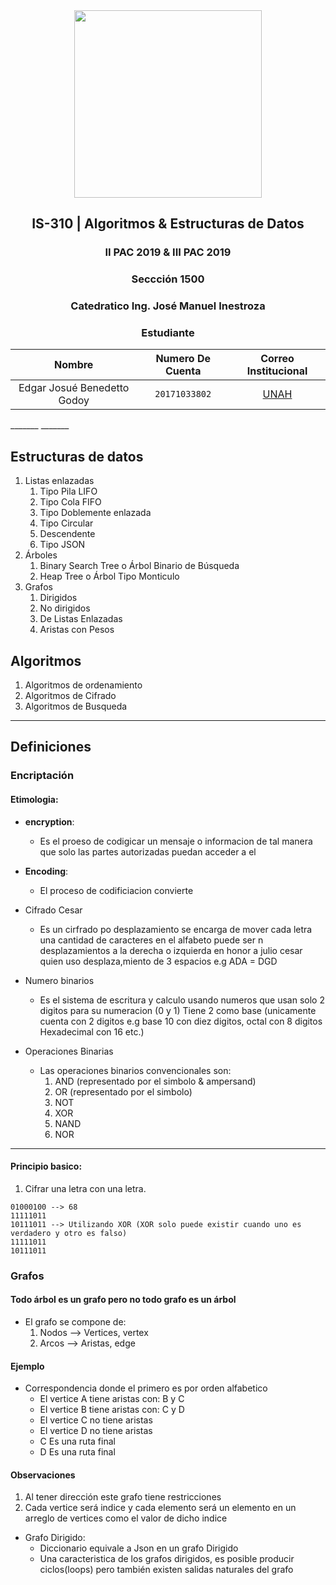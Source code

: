 <div align="center">
    <img src="https://www.grapheverywhere.com/wp-content/uploads/2019/07/HEAD-Top-data-visualization-tools-for-small-business-1080x655.png" width="300px"> </img> 
    
<!-- Encabezado -->
## IS-310 | Algoritmos & Estructuras de Datos
### II PAC 2019 & III PAC 2019  
### Seccción 1500
### Catedratico **Ing. José Manuel Inestroza**

### Estudiante 
| Nombre | Numero De Cuenta | Correo Institucional |
|:-------------:| :-----:|:-----:|
| Edgar Josué Benedetto Godoy | `20171033802` | [UNAH](mailto:edgar.benedetto@unah.hn) |

</div>
_______
_______

## Estructuras de datos 
1. Listas enlazadas 
   1. Tipo Pila LIFO
   2. Tipo Cola FIFO
   3. Tipo Doblemente enlazada
   4. Tipo Circular
   5. Descendente
   6. Tipo JSON
2. Árboles
   1. Binary Search Tree o Árbol Binario de Búsqueda
   2. Heap Tree o Árbol Tipo Monticulo
3. Grafos
   1. Dirigidos
   2. No dirigidos
   3. De Listas Enlazadas
   4. Aristas con Pesos

## Algoritmos 
1. Algoritmos de ordenamiento
2. Algoritmos de Cifrado
3. Algoritmos de Busqueda

______

## Definiciones
### Encriptación
#### Etimologia:
* **encryption**: 
  * Es el proeso de codigicar un mensaje o informacion de tal manera que solo las partes autorizadas puedan acceder a el
* **Encoding**: 
  * El proceso de codificiacion convierte



* Cifrado Cesar
    * Es un cirfrado po desplazamiento se encarga de mover cada letra una cantidad de caracteres en el alfabeto puede ser n desplazamientos a la derecha o izquierda en honor a julio cesar quien uso desplaza,miento de 3 espacios e.g ADA = DGD

* Numero binarios
    * Es el sistema de escritura y calculo usando numeros que usan solo 2 digitos para su numeracion (0 y 1) Tiene 2 como base (unicamente cuenta con 2 digitos e.g base 10 con diez digitos, octal con 8 digitos Hexadecimal con 16 etc.)

* Operaciones Binarias
    * Las operaciones binarios convencionales son:
        1. AND (representado por el simbolo & ampersand)
        2. OR (representado por el simbolo)
        3. NOT
        4. XOR
        5. NAND
        6. NOR
_____

#### Principio basico:
1. Cifrar una letra con una letra.

```
01000100 --> 68
11111011
10111011 --> Utilizando XOR (XOR solo puede existir cuando uno es verdadero y otro es falso)
11111011
10111011
```

### Grafos

#### Todo árbol es un grafo pero no todo grafo es un árbol

* El grafo se compone de:
    1. Nodos --> Vertices, vertex
    2. Arcos --> Aristas, edge

#### Ejemplo
* Correspondencia donde el primero es por orden alfabetico
    * El vertice A tiene aristas con: B y C
    * El vertice B tiene aristas con: C y D
    * El vertice C no tiene aristas
    * El vertice D no tiene aristas
    * C Es una ruta final 
    * D Es una ruta final 
    
#### Observaciones
1. Al tener dirección este grafo tiene restricciones
2. Cada vertice será indice y cada elemento será un elemento en un arreglo de vertices como el valor de dicho indice

* Grafo Dirigido:
    * Diccionario equivale a Json en un grafo Dirigido
    * Una caracteristica de los grafos dirigidos, es posible producir ciclos(loops) pero también existen salidas naturales del grafo